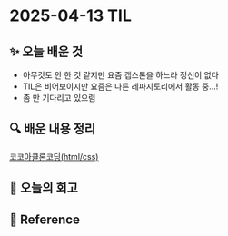 # 2025-04-13 TIL

## ✨ 오늘 배운 것

- 아무것도 안 한 것 같지만 요즘 캡스톤을 하느라 정신이 없다
- TIL은 비어보이지만 요즘은 다른 레파지토리에서 활동 중...!
- 좀 만 기다리고 있으렴

## 🔍 배운 내용 정리

[코코아클론코딩(html/css)](../../Course/KOKOATALK/3_LEARNING%20CSS.md)

## 🤔 오늘의 회고

## 📍 **Reference**
